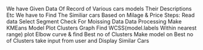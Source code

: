 We have Given Data Of Record of Various cars models Their Descriptions Etc
We have to Find The Similiar cars Based  on Milage & Price
Steps: Read data
Select Segment 
Check For Moissing  Data
Data Processing
Make KMEans Model
Plot Clusters Graph
Find WCSS(model.labels Within nearest range)
plot Elbow curve & find Best no of Clusters
Make model on Best no of Clusters
take input from user and Display Similar Cars
